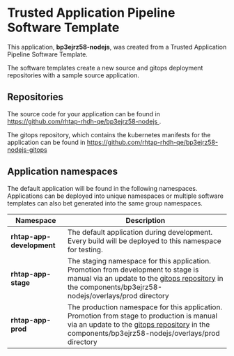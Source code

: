 # Trusted Application Pipeline Software Template

This application, **bp3ejrz58-nodejs**, was created from a Trusted Application Pipeline Software Template.

The software templates create a new source and gitops deployment repositories with a sample source application. 

## Repositories

The source code for your application can be found in [https://github.com/rhtap-rhdh-qe/bp3ejrz58-nodejs ](https://github.com/rhtap-rhdh-qe/bp3ejrz58-nodejs ).
 
The gitops repository, which contains the kubernetes manifests for the application can be found in 
[https://github.com/rhtap-rhdh-qe/bp3ejrz58-nodejs-gitops ](https://github.com/rhtap-rhdh-qe/bp3ejrz58-nodejs-gitops ) 

## Application namespaces 

The default application will be found in the following namespaces. Applications can be deployed into unique namespaces or multiple software templates can also bet generated into the same group namespaces.  

|  Namespace   |  Description   |  
| -------- | -------- |   
| **rhtap-app-development** | The default application during development. Every build will be deployed to this namespace for testing. | 
| **rhtap-app-stage** | The staging namespace for this application. Promotion from development to stage is manual via an update to the [gitops repository](https://github.com/rhtap-rhdh-qe/bp3ejrz58-nodejs-gitops ) in the components/bp3ejrz58-nodejs/overlays/prod directory |  
| **rhtap-app-prod** | The production namespace for this application. Promotion from stage to production is manual via an update to the [gitops repository](https://github.com/rhtap-rhdh-qe/bp3ejrz58-nodejs-gitops ) in the components/bp3ejrz58-nodejs/overlays/prod directory | 